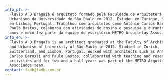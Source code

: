 ```yaml
---
info_pt: >-
  Flavio A D Bragaia é arquiteto formado pela Faculdade de Arquitetura e
  Urbanismo da Universidade de São Paulo em 2012. Estudou em Zurique, Suíça, e
  em Lisboa, Portugal. Trabalhou com arquitetos como Antônio Carlos Barossi e
  Paulo Bastos, colaborou com atividades de ensino e pesquisa e durante dois
  anos e meio fez parte da equipe do escritório METRO Arquitetos Associados.
info_en: >-
  Flavio A D Bragaia is an architect graduated at the Faculty of Architecture
  and Urbanism of University of São Paulo in 2012. Studied in Zurich,
  Switzerland, and Lisbon, Portugal. Worked with architects such as Antônio
  Carlos Barossi and Paulo Bastos, collaborated with teaching and researching
  activities and for two and a half years was part of the METRO Arquitetos
  Associados team.
contact: fadb@fadb.com.br
---
```


